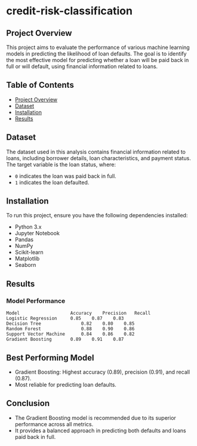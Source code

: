 # credit-risk-classification
## Project Overview

This project aims to evaluate the performance of various machine learning models in predicting the likelihood of loan defaults. The goal is to identify the most effective model for predicting whether a loan will be paid back in full or will default, using financial information related to loans.

## Table of Contents
- [Project Overview](#project-overview)
- [Dataset](#dataset)
- [Installation](#installation)
- [Results](#results)


## Dataset

The dataset used in this analysis contains financial information related to loans, including borrower details, loan characteristics, and payment status. The target variable is the loan status, where:
- `0` indicates the loan was paid back in full.
- `1` indicates the loan defaulted.

## Installation

To run this project, ensure you have the following dependencies installed:
- Python 3.x
- Jupyter Notebook
- Pandas
- NumPy
- Scikit-learn
- Matplotlib
- Seaborn

## Results

### Model Performance
    Model	                Accuracy	Precision	Recall
    Logistic Regression	    0.85	0.87	0.83
    Decision Tree	            0.82	0.80	0.85
    Random Forest	            0.88	0.90	0.86
    Support Vector Machine	    0.84	0.86	0.82
    Gradient Boosting	    0.89	0.91	0.87

## Best Performing Model

- Gradient Boosting: Highest accuracy (0.89), precision (0.91), and recall (0.87).
- Most reliable for predicting loan defaults.

## Conclusion

- The Gradient Boosting model is recommended due to its superior performance across all metrics.
- It provides a balanced approach in predicting both defaults and loans paid back in full.
